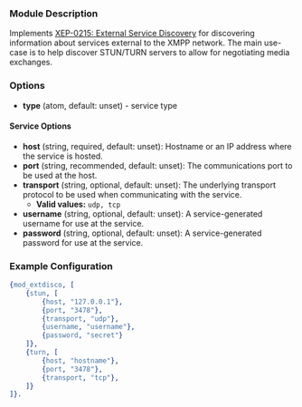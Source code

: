 ### Module Description
Implements [XEP-0215: External Service Discovery](http://xmpp.org/extensions/xep-0215.html) for discovering information about services external to the XMPP network.
The main use-case is to help discover STUN/TURN servers to allow for negotiating media exchanges.

### Options
* **type** (atom, default: unset) - service type

#### Service Options
* **host** (string, required, default: unset): Hostname or an IP address where the service is hosted.
* **port** (string, recommended, default: unset): The communications port to be used at the host.
* **transport** (string, optional, default: unset): The underlying transport protocol to be used when communicating with the service.
     * **Valid values:** `udp, tcp`
* **username** (string, optional, default: unset): A service-generated username for use at the service.
* **password** (string, optional, default: unset): A service-generated password for use at the service.


### Example Configuration

```Erlang
{mod_extdisco, [
    {stun, [
        {host, "127.0.0.1"},
        {port, "3478"},
        {transport, "udp"},
        {username, "username"},
        {password, "secret"}
    ]},
    {turn, [
        {host, "hostname"},
        {port, "3478"},
        {transport, "tcp"},
    ]}
]}.
```
